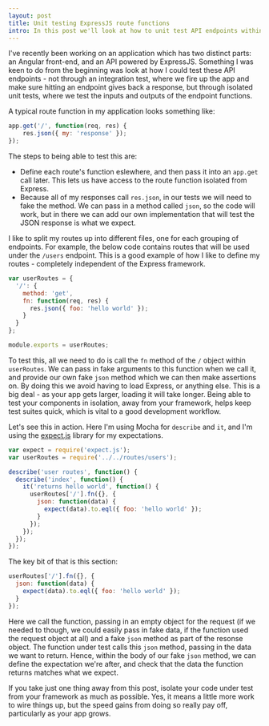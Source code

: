 ```yaml
---
layout: post
title: Unit testing ExpressJS route functions
intro: In this post we'll look at how to unit test API endpoints within an Express 4 application.
---
```


I've recently been working on an application which has two distinct parts: an Angular front-end, and an API powered by ExpressJS. Something I was keen to do from the beginning was look at how I could test these API endpoints - not through an integration test, where we fire up the app and make sure hitting an endpoint gives back a response, but through isolated unit tests, where we test the inputs and outputs of the endpoint functions.

A typical route function in my application looks something like:

```js
app.get('/', function(req, res) {
    res.json({ my: 'response' });
});
```

The steps to being able to test this are:

- Define each route's function eslewhere, and then pass it into an `app.get` call later. This lets us have access to the route function isolated from Express.
- Because all of my responses call `res.json`, in our tests we will need to fake the method. We can pass in a method called `json`, so the code will work, but in there we can add our own implementation that will test the JSON response is what we expect.

I like to split my routes up into different files, one for each grouping of endpoints. For example, the below code contains routes that will be used under the `/users` endpoint. This is a good example of how I like to define my routes - completely independent of the Express framework.

```js
var userRoutes = {
  '/': {
    method: 'get',
    fn: function(req, res) {
      res.json({ foo: 'hello world' });
    }
  }
};

module.exports = userRoutes;
```

To test this, all we need to do is call the `fn` method of the `/` object within `userRoutes`. We can pass in fake arguments to this function when we call it, and provide our own fake `json` method which we can then make assertions on. By doing this we avoid having to load Express, or anything else. This is a big deal - as your app gets larger, loading it will take longer. Being able to test your components in isolation, away from your framework, helps keep test suites quick, which is vital to a good development workflow.

Let's see this in action. Here I'm using Mocha for `describe` and `it`, and I'm using the [expect.js](https://github.com/LearnBoost/expect.js/) library for my expectations. 

```js
var expect = require('expect.js');
var userRoutes = require('../../routes/users');

describe('user routes', function() {
  describe('index', function() {
    it('returns hello world', function() {
      userRoutes['/'].fn({}, {
        json: function(data) {
          expect(data).to.eql({ foo: 'hello world' });
        }
      });
    });
  });
});
```

The key bit of that is this section:

```js
userRoutes['/'].fn({}, {
  json: function(data) {
    expect(data).to.eql({ foo: 'hello world' });
  }
});
```

Here we call the function, passing in an empty object for the request (if we needed to though, we could easily pass in fake data, if the function used the request object at all) and a fake `json` method as part of the resonse object. The function under test calls this `json` method, passing in the data we want to return. Hence, within the body of our fake `json` method, we can define the expectation we're after, and check that the data the function returns matches what we expect.

If you take just one thing away from this post, isolate your code under test from your framework as much as possible. Yes, it means a little more work to wire things up, but the speed gains from doing so really pay off, particularly as your app grows.



